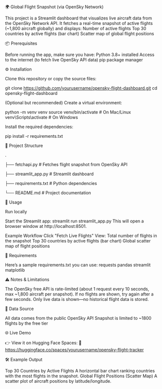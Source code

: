 🌍 Global Flight Snapshot (via OpenSky Network)

This project is a Streamlit dashboard that visualizes live aircraft data from the OpenSky Network API.
It fetches a real-time snapshot of active flights (~1,800 aircraft globally) and displays:
Number of active flights
Top 30 countries by active flights (bar chart)
Scatter map of global flight positions

📦 Prerequisites

Before running the app, make sure you have:
Python 3.8+ installed
Access to the internet (to fetch live OpenSky API data)
pip package manager

⚙️ Installation

Clone this repository or copy the source files:

git clone https://github.com/yourusername/opensky-flight-dashboard.git
cd opensky-flight-dashboard

(Optional but recommended) Create a virtual environment:

python -m venv venv
source venv/bin/activate   # On Mac/Linux
venv\Scripts\activate      # On Windows

Install the required dependencies:

pip install -r requirements.txt


📂 Project Structure

.

├── fetchapi.py           # Fetches flight snapshot from OpenSky API

├── streamlit_app.py      # Streamlit dashboard

├── requirements.txt      # Python dependencies

└── README.md             # Project documentation


🚀 Usage

Run locally

Start the Streamlit app:
streamlit run streamlit_app.py
This will open a browser window at http://localhost:8501.

Example Workflow
Click "Fetch Live Flights"
View:
Total number of flights in the snapshot
Top 30 countries by active flights (bar chart)
Global scatter map of flight positions


📜 Requirements

Here’s a sample requirements.txt you can use:
requests
pandas
streamlit
matplotlib

⚠️ Notes & Limitations

The OpenSky free API is rate-limited (about 1 request every 10 seconds, max ~1,800 aircraft per snapshot).
If no flights are shown, try again after a few seconds.
Only live data is shown—no historical flight data is stored.

🧠 Data Source

All data comes from the public OpenSky API
Snapshot is limited to ~1800 flights by the free tier

🌐 Live Demo

👉 View it on Hugging Face Spaces:
🔗 https://huggingface.co/spaces/yourusername/opensky-flight-tracker

🛠️ Example Output

Top 30 Countries by Active Flights
A horizontal bar chart ranking countries with the most flights in the snapshot.
Global Flight Positions (Scatter Map)
A scatter plot of aircraft positions by latitude/longitude.